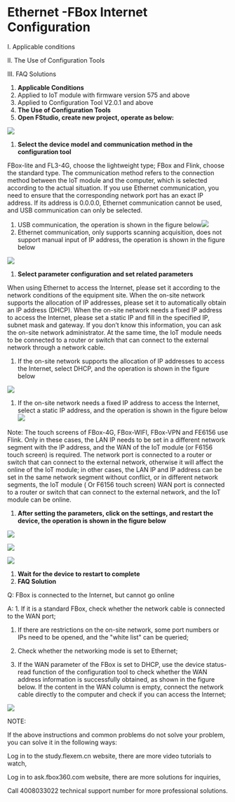 # Ethernet -FBox Internet Configuration

I. Applicable conditions

II. The Use of Configuration Tools

III. FAQ Solutions

1. **Applicable Conditions**
2. Applied to IoT module with firmware version 575 and above
3. Applied to Configuration Tool V2.0.1 and above
4. **The Use of Configuration Tools**
5. **Open FStudio, create new project, operate as below:**

![](../../../.gitbook/assets/0.png)

1. **Select the device model and communication method in the configuration tool**

FBox-lite and FL3-4G, choose the lightweight type; FBox and Flink, choose the standard type. The communication method refers to the connection method between the IoT module and the computer, which is selected according to the actual situation. If you use Ethernet communication, you need to ensure that the corresponding network port has an exact IP address. If its address is 0.0.0.0, Ethernet communication cannot be used, and USB communication can only be selected.

1. USB communication, the operation is shown in the figure below![](../../../.gitbook/assets/1%20%281%29.png)
2. Ethernet communication, only supports scanning acquisition, does not support manual input of IP address, the operation is shown in the figure below

![](../../../.gitbook/assets/2.png)

1. **Select parameter configuration and set related parameters**

When using Ethernet to access the Internet, please set it according to the network conditions of the equipment site. When the on-site network supports the allocation of IP addresses, please set it to automatically obtain an IP address \(DHCP\). When the on-site network needs a fixed IP address to access the Internet, please set a static IP and fill in the specified IP, subnet mask and gateway. If you don’t know this information, you can ask the on-site network administrator. At the same time, the IoT module needs to be connected to a router or switch that can connect to the external network through a network cable.

1. If the on-site network supports the allocation of IP addresses to access the Internet, select DHCP, and the operation is shown in the figure below

![](../../../.gitbook/assets/3.png)

1. If the on-site network needs a fixed IP address to access the Internet, select a static IP address, and the operation is shown in the figure below![](../../../.gitbook/assets/4%20%281%29.png)

Note: The touch screens of FBox-4G, FBox-WIFI, FBox-VPN and FE6156 use Flink. Only in these cases, the LAN IP needs to be set in a different network segment with the IP address, and the WAN of the IoT module \(or F6156 touch screen\) is required. The network port is connected to a router or switch that can connect to the external network, otherwise it will affect the online of the IoT module; in other cases, the LAN IP and IP address can be set in the same network segment without conflict, or in different network segments, the IoT module \( Or F6156 touch screen\) WAN port is connected to a router or switch that can connect to the external network, and the IoT module can be online.

1. **After setting the parameters, click on the settings, and restart the device, the operation is shown in the figure below**

![](../../../.gitbook/assets/5%20%283%29.png)

![](../../../.gitbook/assets/6%20%282%29.png)

![](../../../.gitbook/assets/7%20%284%29.png)

1. **Wait for the device to restart to complete**
2. **FAQ Solution**

Q: FBox is connected to the Internet, but cannot go online

A: 1. If it is a standard FBox, check whether the network cable is connected to the WAN port;

1. If there are restrictions on the on-site network, some port numbers or IPs need to be opened, and the "white list" can be queried;
2. Check whether the networking mode is set to Ethernet;

4. If the WAN parameter of the FBox is set to DHCP, use the device status-read function of the configuration tool to check whether the WAN address information is successfully obtained, as shown in the figure below. If the content in the WAN column is empty, connect the network cable directly to the computer and check if you can access the Internet;

![](../../../.gitbook/assets/8%20%283%29.png)

NOTE:

If the above instructions and common problems do not solve your problem, you can solve it in the following ways:

Log in to the study.flexem.cn website, there are more video tutorials to watch,

Log in to ask.fbox360.com website, there are more solutions for inquiries,

Call 4008033022 technical support number for more professional solutions.

